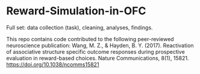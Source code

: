 # Reward-Simulation-in-OFC
Full set: data collection (task), cleaning, analyses, findings. 

This repo contains code contributed to the following peer-reviewed neuroscience publication:
Wang, M. Z., & Hayden, B. Y. (2017). Reactivation of associative structure specific outcome responses during prospective evaluation in reward-based choices. Nature Communications, 8(1), 15821. https://doi.org/10.1038/ncomms15821
